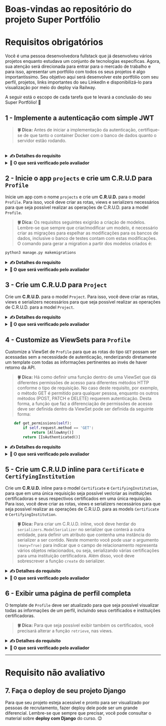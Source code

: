 # Boas-vindas ao repositório do projeto Super Portfólio

# Requisitos obrigatórios

Você é uma pessoa desenvolvedora fullstack que já desenvolveu vários projetos enquanto estudava um conjunto de tecnologias específicas. Agora, sua atenção será direcionada para entrar para o mercado de trabalho e para isso, apresentar um portfólio com todos os seus projetos é algo importantíssimo. Seu objetivo aqui será desenvolver este portfólio com seu perfil, projetos, links importantes do seu LinkedIn e disponibilizá-lo para visualização por meio do deploy via Railway.

A seguir está o escopo de cada tarefa que te levará a conclusão do seu Super Portfólio! 🤩

## 1 - Implemente a autenticação com simple JWT

> <b>🍀 Dica:</b> Antes de iniciar a implementação da autenticação, certifique-se de que tanto o container Docker com o banco de dados quanto o servidor estão rodando.

<br />

<details>
  <summary>
    <b>✍️ Detalhes do requisito</b>
  </summary>

- Implemente a autenticação com **Simple JWT** no projeto para que somente pessoas logadas possam ter acesso a aplicação.
- Use a rota `token/` para a obtenção do Token JWT.
- Use a rota `token/refresh/` para a atualização do Token JWT.
- Use a rota `token/verify/` para a verificação do Token JWT.

</details>

<details>
  <summary>
    <b>🤖 O que será verificado pelo avaliador</b>
  </summary>

- Se ao usar credenciadas incorretas a autenticação falha.
- Se ao usar credenciadas corretas autenticação é bem sucedida.
- Se a rota de verificação de token está funcionando corretamente.
- Se a rota de atualização de token está funcionando corretamente.

</details>

## 2 - Inicie o app `projects` e crie um C.R.U.D para `Profile`

Inicie um app com o nome `projects` e crie um **C.R.U.D.** para o model `Profile`. Para isso, você deve criar as rotas, views e serializers necessários para que seja possível realizar as operações de C.R.U.D. para a model `Profile`.

> <b>🍀 Dica:</b> Os requisitos seguintes exigirão a criação de modelos. Lembre-se que sempre que criar/modificar um modelo, é necessário criar as migrações para espelhar as modificações para os bancos de dados, inclusive o banco de testes contam com estas modificações. O comando para gerar a migration a partir dos modelos criados é:

</b>

```bash
python3 manage.py makemigrations
```

<details>
  <summary>
    <b>✍️ Detalhes do requisito</b>
  </summary>
  <br />
  <details>
    <summary>
      <b>✍️ Model Profile</b>
    </summary>

- Crie a classe `Profile`.
- A classe `Profile` deve herdar os `models` do Django.
- A classe `Profile` deve ter as propriedades: `name`, `github`, `linkedin`, e `bio`.
- A propriedade `name` deve ser um campo de caracteres com um tamanho máximo de **100 caracteres**.
- As propriedades `github`, `linkedin` devem ser campos de **URL**.
- A propriedade `bio` deve ser um campo de texto sem tamanho máximo definido.
- As propriedades devem ser:
  - `name`: Campo de caracteres, com tamanho máximo de **50 caracteres**.
  - `github`: Campo de **URL**.
  - `linkedin`: Campo de **URL**.
  - `bio`: Campo de texto, sem tamanho máximo definido.
- As propriedades `name`, `github`, `linkedin`, e `bio` não devem aceitar informações vazias ou maiores que 500 caracteres.
- O método `__str__` da classe `Profile` deve retornar a propriedade `name` do perfil criado.

  </details>

<details>
  <summary>
    <b>✍️ Rotas </b>
  </summary>

As operações do C.R.U.D. devem ser acessadas apor meio da rota: `profiles/`, a partir da URL base `http://localhost:8000/`. Em que:

- A rota `profiles` deve aceitar requisições do tipo `GET` e retornar uma lista com todos os perfis cadastrados.
- A rota `profiles/` deve aceitar requisições do tipo `POST` e criar um novo perfil com as informações passadas.
- A rota `profiles/<id_do_perfil>` deve aceitar requisições do tipo `GET` e retornar o perfil com o `id` especificado.
- A rota `profiles/<id_do_perfil>/` deve aceitar requisições do tipo `PATCH` e atualizar o perfil com o `id` especificado.
- A rota `profiles/<id_do_perfil>/` deve aceitar requisições do tipo `DELETE` e deletar o perfil com o `id` especificado.

</details>

</details>

<details>
  <summary>
    <b>🤖 O que será verificado pelo avaliador</b>
  </summary>

- Se o app iniciado se chama `projects`.
- Se o app criado está devidamente instalado no `settings.py`.
- Se o endpoint `http://localhost:8000/profiles` existe.
- Se ao acessar a rota `profiles` devidamente autenticado será retornada uma lista completa com todos os perfis cadastrados.
- Se a rota `profiles` aceitar requisições do tipo `POST` e cria um novo perfil se a pessoa usuária estiver devidamente autenticada.
- Se a rota `profiles/<id_do_perfil>` aceita requisições do tipo `GET` e retorna o perfil com o `id` especificado,  se a pessoa usuária estiver devidamente autenticada.
- Se a rota `profiles/<id_do_perfil>/` aceita requisições do tipo `PATCH` e atualiza o perfil com o `id` especificado,  se a pessoa usuária estiver devidamente autenticada.
- Se a rota `profiles/<id_do_perfil>/` aceita requisições do tipo `DELETE` e deleta o perfil com o `id` especificado, se a pessoa usuária estiver devidamente autenticada.

</details>

## 3 - Crie um C.R.U.D para `Project`

Crie um **C.R.U.D.** para o model `Project`. Para isso, você deve criar as rotas, views e serializers necessários para que seja possível realizar as operações de C.R.U.D. para a model `Project`.

<details>
  <summary>
    <b>✍️ Detalhes do requisito</b>
  </summary>
  <br />
  <details>
    <summary>
      <b>✍️ Model Project</b>
    </summary>

- Crie a classe `Project`.
- A classe `Project` deve herdar os `models` do Django.
- A classe `Project` deve ter as propriedades: `name`, `description`, `github_url`, `keyword`, `key_skill` e `profile`.
- As propriedades `name`, `keywords` e `key_skill` devem ser campos de caracteres com um tamanho máximo de **50 caracteres**.
- A propriedade `description` deve ser um campo de texto com um tamanho máximo de **500 caracteres**.
- A propriedade `github_url` deve ser um campo de **URL**.
- A propriedade `profile` deve ser um campo de relacionamento com a classe `Profile`.
- As propriedades devem ser:
  - `name`: Campo de caracteres, com tamanho máximo de **50 caracteres**.
  - `description`: Campo de texto, , com tamanho máximo de **500 caracteres**.
  - `github_url`: Campo de **URL**.
  - `keyword`:  Campo de caracteres, com tamanho máximo de **50 caracteres**.
  - `key_skill`:  Campo de caracteres, com tamanho máximo de **50 caracteres**.
  - `profile`: Campo de chave estrangeira(_foreign key_) com a classe `Profile`.
- As propriedades `name`, `description`, `github_url`, `keywords` e `key_skills` não devem aceitar informações vazias ou maiores que 500 caracteres.
- O relacionamento presente em `profile` deve ser do tipo `1:N`, em que um perfil pode ter vários projetos.
- O método `__str__` da classe `Project` deve retornar a propriedade `name` do projeto criado.

> <b>🍀 Dicas:</b> Existe um tipo de campo específico pra URLs no Django. Para saber mais, acesse a [documentação](https://docs.djangoproject.com/en/3.2/ref/models/fields/#urlfield). 😉
  </details>

<details>
  <summary>
    <b>✍️ Rotas </b>
  </summary>

As operações do C.R.U.D. devem ser acessadas apor meio da rota: `projects/`, a partir da URL base `http://localhost:8000/`. Em que:

- As rotas `projects/` e `projects/<id_do_projeto>/` devem ser acessíveis apenas por pessoas usuárias autenticadas.
- A rota `projects/` deve aceitar requisições do tipo `GET` e retornar uma lista com todos os projetos cadastrados.
- A rota `projects/` deve aceitar requisições do tipo `POST` e criar um novo projeto com as informações passadas.
- A rota `projects/<id_do_projeto>/` deve aceitar requisições do tipo `GET` e retornar o projeto com o `id` especificado.
- A rota `projects/<id_do_projeto>/` deve aceitar requisições do tipo `PATCH` e atualizar o projeto com o `id` especificado.
- A rota `projects/<id_do_projeto>/` deve aceitar requisições do tipo `DELETE` e deletar o projeto com o `id` especificado.

</details>

</details>

<details>
  <summary>
    <b>🤖 O que será verificado pelo avaliador</b>
  </summary>

- Se o endpoint `http://localhost:8000/projects` existe.
- Se ao acessar a rota `projects` devidamente autenticado será retornada uma lista completa com todos os projetos cadastrados.
- Se a rota `projects` aceita requisições do tipo `POST` e cria um novo projeto se a pessoa usuária estiver devidamente autenticada.
- Se a rota `projects/<id_do_projeto>/` aceita requisições do tipo `GET` e retorna o projeto com o `id` especificado,  se a pessoa usuária estiver devidamente autenticada.
- Se a rota `projects/<id_do_projeto>/` aceita requisições do tipo `PATCH` e atualiza o projeto com o `id` especificado,  se a pessoa usuária estiver devidamente autenticada.
- Se a rota `projects/<id_do_projeto>/` aceita requisições do tipo `DELETE` e deleta o projeto com o `id` especificado, se a pessoa usuária estiver devidamente autenticada.

</details>

## 4 - Customize as ViewSets para `Profile`

Customize a ViewSet de `Profile` para que as rotas do tipo `GET` possam ser acessadas sem a necessidade de autenticação, renderizando diretamente um template com todas as informações pertinentes ao invés de haver retorno da API.

> <b>🍀 Dica:</b> Há como definir uma função dentro de uma ViewSet que dá diferentes permissões de acesso para diferentes métodos HTTP conforme o tipo de requisição. No caso deste requisito, por exemplo, o método GET é permitido para qualquer pessoa, enquanto os outros métodos (POST, PATCH e DELETE) requerem autenticação. Desta forma, a função que faz a diferenciação de permissões de acesso deve ser definida dentro da ViewSet pode ser definida da seguinte forma:

</b>

```python
    def get_permissions(self):
        if self.request.method == 'GET':
            return [AllowAny()]
        return [IsAuthenticated()]
```

<details>
  <summary>
    <b>✍️ Detalhes do requisito</b>
  </summary>

- Crie uma classe chamada `ProfileViewSet` em `projects/views.py`.
- Essa classe deve herdar de `ModelViewSet`.
- A classe `ProfileViewSet` deve ter uma função que exige autenticação a depender do método utilizado na requisição.
- As rotas do tipo `GET` podem ser acessadas sem a necessidade de autenticação, renderizando diretamente um template com todas as informações pertinentes.
- As rotas do tipo `POST`, `PATCH` e `DELETE` só podem ser acessadas por pessoas usuárias autenticadas.
- Utilize o método `retrieve` para exibir os detalhes de um perfil (_profile_), renderizando um template HTML com esses detalhes e informações relacionadas. Esse método deve verificar se a requisição é um `GET` e, se não for, chamar a implementação padrão de recuperação de detalhes usando `super().retrieve()`.
- Após recuperar o perfil, renderize um template HTML com o perfil. O template deve ser criado no caminho `projects/templates/profile_detail.html`.

> <b>🍀 Dica:</b> A função `retrieve` é chamada quando o Viewset recebe, entre outras possibilidades, a requisição `GET`. Customizando ela, conseguimos direcionar cada verbo HTTP para uma renderiza'ncção de dados diferente . Desta forma, você pode utilizar a função abaixo como base para desenvolver o que é solicitado:

</b>

```python
class ProfileViewSet(viewsets.ModelViewSet):
    # defina a queryset
    # defina a classe do serializer

    def get_permissions(self):
        if self.request.method == 'GET':
            return [AllowAny()]
        return [IsAuthenticated()]

    def retrieve(self, request, *args, **kwargs):
        if request.method == 'GET':
          # busque o id do perfil
          # crie uma variável para guardar esse perfil

            return render(
              # passe os parâmetros necessários para o template:
              # a requisição, o caminho do template e um dict com dados para o template
            )
        return super().retrieve(request, *args, **kwargs)
```

</details>

<details>
  <summary>
    <b>🤖 O que será verificado pelo avaliador</b>
  </summary>

- Se o endpoint `http://localhost:8000/profiles` existe.
- Se ao acessar a rota `profiles` mesmo sem autenticação será retornada uma lista completa com todos os perfis cadastrados.
- Se a rota `profiles/<id_do_perfil>/` aceita requisições do tipo `GET` e retorna o perfil com o `id` especificado.
- Se a rota `profiles` aceita requisições do tipo `POST` e cria um novo perfil se a pessoa usuária estiver devidamente autenticada.
- Se a rota `profiles/<id_do_perfil>/` aceita requisições do tipo `PATCH` e atualiza o perfil com o `id` especificado,  se a pessoa usuária estiver devidamente autenticada.
- Se a rota `profiles/<id_do_perfil>/` aceita requisições do tipo `DELETE` e deleta o perfil com o `id` especificado, se a pessoa usuária estiver devidamente autenticada.

</details>

## 5 - Crie um C.R.U.D inline para `Certificate` e `CertifyingInstitution`

Crie um **C.R.U.D.** inline para o model `Certificate` e `CertifyingInstitution`, para que em uma única requisição seja possível ver/criar as instituições certificadoras e seus respectivos certificados em uma única requisição. Para isso, você deve criar as rotas, views e serializers necessários para que seja possível realizar as operações de C.R.U.D. para as models `Certificate` e `CertifyingInstitution`.

> <b>🍀 Dica:</b> Para criar um C.R.U.D. inline, você deve herdar do `serializers.ModelSerializer` no serializer que conterá a outra entidade, para definir um atributo que contenha uma instância do serializer a ser contido. Neste momento você pode usar o argumento `(many=True)` para indicar que o campo de relacionamento representa vários objetos relacionados, ou seja, serializando várias certificações para uma instituição certificadora. Além disso, você deve sobrescrever a função `create` do serializer.

<details>
  <summary>
    <b>✍️ Detalhes do requisito</b>
  </summary>
  <br />
  <details>
    <summary>
      <b>✍️ Model CertifyingInstitution</b>
    </summary>

- Crie a classe `CertifyingInstitution`.
- A classe `CertifyingInstitution` deve herdar os `models` do Django.
- A classe `CertifyingInstitution` deve ter as propriedades: `name` e `url`.
- A propriedade `name` deve ser um campo de caracteres com um tamanho máximo de **100 caracteres**.
- A propriedade `url` deve ser um campo de **URL**.
- As propriedades `name` e `url` não devem aceitar informações vazias ou maiores que 500 caracteres.
- O método `__str__` da classe `CertifyingInstitution` deve retornar a propriedade `name` da instituição certificadora criada.

</details>

  <details>
    <summary>
      <b>✍️ Model Certificate</b>
    </summary>

- Crie a classe `Certificate`.
- A classe `Certificate` deve herdar os `models` do Django.
- A classe `Certificate` deve ter as propriedades: `name`, `certifying_institution`, `timestamp` e `profiles`.
- A propriedade `name` deve ser um campo de caracteres com um tamanho máximo de **100 caracteres**.
- A propriedade `certifying_institution` deve ser um campo de relacionamento de chave estrangeira com a classe `CertifyingInstitution`.
- A propriedade `timestamp` deve ser um campo de data e hora preenchido automaticamente no momento de sua criação.
- A propriedade `profiles` deve ser um campo de relacionamento do tipo `ManyToMany` com a classe `Profile` com o atributo `related_name` definido como `certificates`.
- As propriedades `name`, `certifying_institution`, `timestamp`, e `profiles` não devem aceitar informações vazias ou maiores que 500 caracteres.
- O método `__str__` da classe `Certificate` deve retornar a propriedade `name` do certificado criado.
  </details>

<details>
  <summary>
    <b>✍️ Rotas </b>
  </summary>

As operações do C.R.U.D. devem ser acessadas apor meio das rotas: `certificates/`, e `certifying-institutions/` a partir da URL base `http://localhost:8000/`. Em que:

- As rotas `certificates/` e `certificates/<id_do_certificado>/` devem ser acessíveis apenas por pessoas usuárias autenticadas.
- A rota `certificates/` deve aceitar requisições do tipo `GET` e retornar uma lista com todos os certificados cadastrados.
- A rota `certificates/` deve aceitar requisições do tipo `POST` e criar um novo certificado com as informações passadas.
- A rota `certificates/<id_do_certificado>/` deve aceitar requisições do tipo `GET` e retornar o certificado com o `id` especificado.
- A rota `certificates/<id_do_certificado>/` deve aceitar requisições do tipo `PATCH` e atualizar o certificado com o `id` especificado.
- A rota `certificates/<id_do_certificado>/` deve aceitar requisições do tipo `DELETE` e deletar o certificado com o `id` especificado.

- As rotas `certifying-institutions/` e `certifying-institutions/<id_da_instituição-certificadora>/` devem ser acessíveis apenas por pessoas usuárias autenticadas.
- A rota `certifying-institutions/` deve aceitar requisições do tipo `GET` e retornar uma lista com todas as instituições certificadoras cadastradas.
- A rota `certifying-institutions/` deve aceitar requisições do tipo `POST` e criar uma nova instituição certificadora com as informações passadas. Essa instituição deve conter pelo menos um certificado para ser criada.
- A rota `certifying-institutions/<id_da_instituição-certificadora>/` deve aceitar requisições do tipo `GET` e retornar a instituição certificadora com o `id` especificado.
- A rota `certifying-institutions/<id_da_instituição-certificadora>/` deve aceitar requisições do tipo `PATCH` e atualizar a instituição certificadora com o `id` especificado. **Não é necessário** que as atualizações possam ser inline também.
- A rota `certifying-institutions/<id_da_instituição-certificadora>/` deve aceitar requisições do tipo `DELETE` e deletar a instituição certificadora com o `id` especificado.

</details>

</details>

<details>
  <summary>
    <b>🤖 O que será verificado pelo avaliador</b>
  </summary>

- Se o endpoint `http://localhost:8000/certificates/` existe.
- Se ao acessar a rota `certificates` devidamente autenticado será retornada uma lista completa com todos os certificados cadastrados.
- Se a rota `certificates` aceita requisições do tipo `POST` e cria um novo certificado se a pessoa usuária estiver devidamente autenticada.
- Se a rota `certificates/<id_do_certificado>/` aceita requisições do tipo `GET` e retorna o certificado com o `id` especificado,  se a pessoa usuária estiver devidamente autenticada.
- Se a rota `certificates/<id_do_certificado>/` aceita requisições do tipo `PATCH` e atualiza o certificado com o `id` especificado,  se a pessoa usuária estiver devidamente autenticada.
- Se a rota `certificates/<id_do_certificado>/` aceita requisições do tipo `DELETE` e deleta o certificado com o `id` especificado, se a pessoa usuária estiver devidamente autenticada.

- Se o endpoint `http://localhost:8000/certifying-institutions/` existe.
- Se ao acessar a rota `certifying-institutions` devidamente autenticado será retornada uma lista completa com todos os certificados cadastrados.
- Se a rota `certifying-institutions` aceita requisições do tipo `POST` e cria uma nova instituição certificadora se a pessoa usuária estiver devidamente autenticada.
- Se a rota `certifying-institutions/<id_da_instituição-certificadora>/` aceita requisições do tipo `GET` e retorna a instituição certificadora com o `id` especificado,  se a pessoa usuária estiver devidamente autenticada.
- Se a rota `certifying-institutions/<id_da_instituição-certificadora>/` aceita requisições do tipo `PATCH` e atualiza a instituição certificadora com o `id` especificado,  se a pessoa usuária estiver devidamente autenticada.
- Se a rota `certifying-institutions/<id_da_instituição-certificadora>/` aceita requisições do tipo `DELETE` e deleta a instituição certificadora com o `id` especificado, se a pessoa usuária estiver devidamente autenticada.

</details>

## 6 - Exibir uma página de perfil completa

O template de `Profile` deve ser atualizado para que seja possível visualizar todas as informações de um perfil, incluindo seus certificados e instituições certificadoras.

> <b>🍀 Dica:</b> Para que seja possível exibir também os certificados, você precisará alterar a função `retrieve`, nas views.

<details>
  <summary>
    <b>✍️ Detalhes do requisito</b>
  </summary>

- Ao acessar um perfil, deve ser possível visualizar os certificados e instituições certificadoras de um perfil.

</details>

<details>
  <summary>
    <b>🤖 O que será verificado pelo avaliador</b>
  </summary>

- Se ao acessar um perfil é ser possível visualizar os certificados e instituições certificadoras dele.
  - O **projeto** deve ter seu nome, habilidade-chave e palavra-chave exibidas.
  - O **certificado** deve exibir seu nome e o nome de sua instituição certificadora.

</details>

---

# Requisito não avaliativo

## 7. Faça o deploy de seu projeto Django

Para que seu projeto esteja acessível e pronto para ser visualizado por pessoas de recrutamento, fazer deploy dele pode ser um grande diferencial. Lembre-se que sempre que precisar, você pode consultar o material sobre **deploy com Django** do curso. 😉
